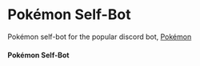 # Pokémon Self-Bot
Pokémon self-bot for the popular discord bot, [Pokémon](https://top.gg/bot/669228505128501258)
<br>
#### Pokémon Self-Bot
